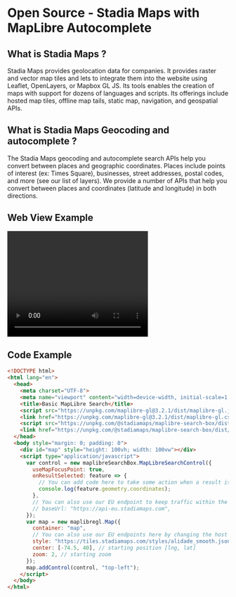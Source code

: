 # Open Source - Stadia Maps with MapLibre Autocomplete

## What is Stadia Maps ?
Stadia Maps provides geolocation data for companies. It provides raster and vector map tiles and lets to integrate them into the website using Leaflet, OpenLayers, or Mapbox GL JS. Its tools enables the creation of maps with support for dozens of languages and scripts. Its offerings include hosted map tiles, offline map tails, static map, navigation, and geospatial APIs.

## What is Stadia Maps Geocoding and autocomplete ?
The Stadia Maps geocoding and autocomplete search APIs help you convert between places and geographic coordinates. Places include points of interest (ex: Times Square), businesses, street addresses, postal codes, and more (see our list of layers). We provide a number of APIs that help you convert between places and coordinates (latitude and longitude) in both directions.

## Web View Example
<video width="320" height="240" controls>
  <source src="/videos/stadia-maps-maplibre.mp4" type="video/mp4">
</video>

## Code Example
```html
<!DOCTYPE html>
<html lang="en">
  <head>
    <meta charset="UTF-8">
    <meta name="viewport" content="width=device-width, initial-scale=1.0">
    <title>Basic MapLibre Search</title>
    <script src="https://unpkg.com/maplibre-gl@3.2.1/dist/maplibre-gl.js"></script>
    <link href="https://unpkg.com/maplibre-gl@3.2.1/dist/maplibre-gl.css" rel="stylesheet">
    <script src="https://unpkg.com/@stadiamaps/maplibre-search-box/dist/maplibre-search-box.umd.js"></script>
    <link href="https://unpkg.com/@stadiamaps/maplibre-search-box/dist/style.css" rel="stylesheet">
  </head>
  <body style="margin: 0; padding: 0">
    <div id="map" style="height: 100vh; width: 100vw"></div>
    <script type="application/javascript">
      var control = new maplibreSearchBox.MapLibreSearchControl({
        useMapFocusPoint: true,
        onResultSelected: feature => {
          // You can add code here to take some action when a result is selected.
          console.log(feature.geometry.coordinates);
        },
        // You can also use our EU endpoint to keep traffic within the EU using the basePath option:
        // baseUrl: "https://api-eu.stadiamaps.com",
      });
      var map = new maplibregl.Map({
        container: "map",
        // You can also use our EU endpoints here by changing the host to tiles-eu.stadiamaps.com
        style: "https://tiles.stadiamaps.com/styles/alidade_smooth.json", // stylesheet location
        center: [-74.5, 40], // starting position [lng, lat]
        zoom: 2, // starting zoom
      });
      map.addControl(control, "top-left");
    </script>
  </body>
</html>

```